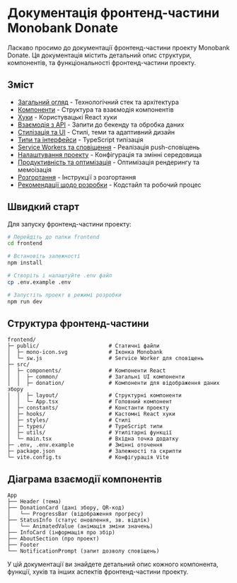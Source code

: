 # Документація фронтенд-частини Monobank Donate

Ласкаво просимо до документації фронтенд-частини проекту Monobank Donate. Ця документація містить детальний опис структури, компонентів, та функціональності фронтенд-частини проекту.

## Зміст

- [Загальний огляд](./01-overview.md) - Технологічний стек та архітектура
- [Компоненти](./02-components.md) - Структура та взаємодія компонентів
- [Хуки](./03-hooks.md) - Користувацькі React хуки
- [Взаємодія з API](./04-api-integration.md) - Запити до бекенду та обробка даних
- [Стилізація та UI](./05-styling-ui.md) - Стилі, теми та адаптивний дизайн
- [Типи та інтерфейси](./06-types.md) - TypeScript типізація
- [Service Workers та сповіщення](./07-service-workers.md) - Реалізація push-сповіщень
- [Налаштування проекту](./08-project-setup.md) - Конфігурація та змінні середовища
- [Продуктивність та оптимізація](./09-performance.md) - Оптимізація рендерингу та мемоізація
- [Розгортання](./10-deployment.md) - Інструкції з розгортання
- [Рекомендації щодо розробки](./11-development-guidelines.md) - Кодстайл та робочий процес

## Швидкий старт

Для запуску фронтенд-частини проекту:

```bash
# Перейдіть до папки frontend
cd frontend

# Встановіть залежності
npm install

# Створіть і налаштуйте .env файл
cp .env.example .env

# Запустіть проект в режимі розробки
npm run dev
```

## Структура фронтенд-частини

```
frontend/
├─ public/                      # Статичні файли
│  ├─ mono-icon.svg             # Іконка Monobank
│  └─ sw.js                     # Service Worker для сповіщень
├─ src/
│  ├─ components/               # Компоненти React
│  │  ├─ common/                # Загальні UI компоненти
│  │  ├─ donation/              # Компоненти для відображення даних збору
│  │  ├─ layout/                # Структурні компоненти
│  │  └─ App.tsx                # Головний компонент
│  ├─ constants/                # Константи проекту
│  ├─ hooks/                    # Кастомні React хуки
│  ├─ styles/                   # Стилі
│  ├─ types/                    # TypeScript типи
│  ├─ utils/                    # Утилітарні функції
│  └─ main.tsx                  # Вхідна точка додатку
├─ .env, .env.example           # Змінні оточення
├─ package.json                 # Залежності та скрипти
└─ vite.config.ts               # Конфігурація Vite
```

## Діаграма взаємодії компонентів

```
App
├── Header (тема)
├── DonationCard (дані збору, QR-код)
│   └── ProgressBar (відображення прогресу)
├── StatusInfo (статус оновлення, зв. відлік)
│   └── AnimatedValue (анімація зміни значень)
├── InfoCard (інформація про збір)
├── AboutSection (про проект)
├── Footer
└── NotificationPrompt (запит дозволу сповіщень)
```

У цій документації ви знайдете детальний опис кожного компонента, функції, хуків та інших аспектів фронтенд-частини проекту. 